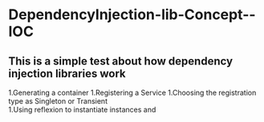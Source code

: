 # DependencyInjection-lib-Concept--IOC

## This is a simple test about how dependency injection libraries work 

1.Generating a container
1.Registering a Service
1.Choosing the registration type as Singleton or Transient  
1.Using reflexion to instantiate instances and 
